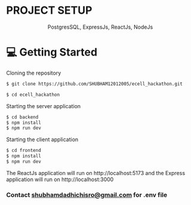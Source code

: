 <h1>
  PROJECT SETUP
</h1>
<p align='center'>
PostgresSQL, ExpressJs, ReactJs, NodeJs
</p>

# 💻 Getting Started

Cloning the repository

```bash
$ git clone https://github.com/SHUBHAM12012005/ecell_hackathon.git

$ cd ecell_hackathon
```

Starting the server application

```bash
$ cd backend
$ npm install
$ npm run dev
```

Starting the client application

```bash
$ cd frontend
$ npm install
$ npm run dev
```

The ReactJs application will run on http://localhost:5173 and the Express application will run on http://localhost:3000

### Contact [shubhamdadhichisro@gmail.com](shubhamdadhichisro@gmail.com) for .env file
